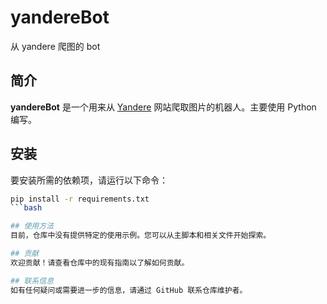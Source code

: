 # yandereBot

从 yandere 爬图的 bot

## 简介

**yandereBot** 是一个用来从 [Yandere](https://yande.re) 网站爬取图片的机器人。主要使用 Python 编写。

## 安装

要安装所需的依赖项，请运行以下命令：

```bash
pip install -r requirements.txt
```bash

## 使用方法
目前，仓库中没有提供特定的使用示例。您可以从主脚本和相关文件开始探索。

## 贡献
欢迎贡献！请查看仓库中的现有指南以了解如何贡献。

## 联系信息
如有任何疑问或需要进一步的信息，请通过 GitHub 联系仓库维护者。
